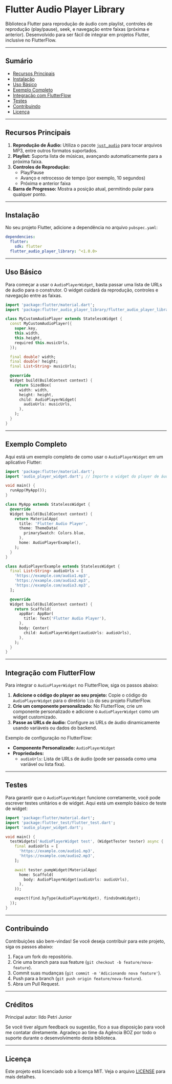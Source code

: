 # Flutter Audio Player Library

Biblioteca Flutter para reprodução de áudio com playlist, controles de reprodução (play/pause), seek, e navegação entre faixas (próxima e anterior). Desenvolvido para ser fácil de integrar em projetos Flutter, inclusive no FlutterFlow.

---

## Sumário

- [Recursos Principais](#recursos-principais)
- [Instalação](#instalação)
- [Uso Básico](#uso-básico)
- [Exemplo Completo](#exemplo-completo)
- [Integração com FlutterFlow](#integração-com-flutterflow)
- [Testes](#testes)
- [Contribuindo](#contribuindo)
- [Licença](#licença)

---

## Recursos Principais

1. **Reprodução de Áudio:** Utiliza o pacote [`just_audio`](https://pub.dev/packages/just_audio) para tocar arquivos MP3, entre outros formatos suportados.
2. **Playlist:** Suporta lista de músicas, avançando automaticamente para a próxima faixa.
3. **Controles de Reprodução:**
   - Play/Pause
   - Avanço e retrocesso de tempo (por exemplo, 10 segundos)
   - Próxima e anterior faixa
4. **Barra de Progresso:** Mostra a posição atual, permitindo pular para qualquer ponto.

---

## Instalação

No seu projeto Flutter, adicione a dependência no arquivo `pubspec.yaml`:

```yaml
dependencies:
  flutter:
    sdk: flutter
  flutter_audio_player_library: ^<1.0.0>
  ```

---

## Uso Básico

Para começar a usar o `AudioPlayerWidget`, basta passar uma lista de URLs de áudio para o construtor. O widget cuidará da reprodução, controles e navegação entre as faixas.

```dart
import 'package:flutter/material.dart';
import 'package:flutter_audio_player_library/flutter_audio_player_library.dart';

class MyCustomAudioPlayer extends StatelessWidget {
  const MyCustomAudioPlayer({
    super.key,
    this.width,
    this.height,
    required this.musicUrls,
  });

  final double? width;
  final double? height;
  final List<String> musicUrls;

  @override
  Widget build(BuildContext context) {
    return SizedBox(
      width: width,
      height: height,
      child: AudioPlayerWidget(
        audioUrls: musicUrls,
      ),
    );
  }
}

```

---

## Exemplo Completo

Aqui está um exemplo completo de como usar o `AudioPlayerWidget` em um aplicativo Flutter:

```dart
import 'package:flutter/material.dart';
import 'audio_player_widget.dart'; // Importe o widget do player de áudio

void main() {
  runApp(MyApp());
}

class MyApp extends StatelessWidget {
  @override
  Widget build(BuildContext context) {
    return MaterialApp(
      title: 'Flutter Audio Player',
      theme: ThemeData(
        primarySwatch: Colors.blue,
      ),
      home: AudioPlayerExample(),
    );
  }
}

class AudioPlayerExample extends StatelessWidget {
  final List<String> audioUrls = [
    'https://example.com/audio1.mp3',
    'https://example.com/audio2.mp3',
    'https://example.com/audio3.mp3',
  ];

  @override
  Widget build(BuildContext context) {
    return Scaffold(
      appBar: AppBar(
        title: Text('Flutter Audio Player'),
      ),
      body: Center(
        child: AudioPlayerWidget(audioUrls: audioUrls),
      ),
    );
  }
}
```

---


## Integração com FlutterFlow

Para integrar o `AudioPlayerWidget` no FlutterFlow, siga os passos abaixo:

1. **Adicione o código do player ao seu projeto:** Copie o código do `AudioPlayerWidget` para o diretório `lib` do seu projeto FlutterFlow.
2. **Crie um componente personalizado:** No FlutterFlow, crie um componente personalizado e adicione o `AudioPlayerWidget` como um widget customizado.
3. **Passe as URLs de áudio:** Configure as URLs de áudio dinamicamente usando variáveis ou dados do backend.

Exemplo de configuração no FlutterFlow:

- **Componente Personalizado:** `AudioPlayerWidget`
- **Propriedades:** 
  - `audioUrls`: Lista de URLs de áudio (pode ser passada como uma variável ou lista fixa).

---

## Testes

Para garantir que o `AudioPlayerWidget` funcione corretamente, você pode escrever testes unitários e de widget. Aqui está um exemplo básico de teste de widget:

```dart
import 'package:flutter/material.dart';
import 'package:flutter_test/flutter_test.dart';
import 'audio_player_widget.dart';

void main() {
  testWidgets('AudioPlayerWidget test', (WidgetTester tester) async {
    final audioUrls = [
      'https://example.com/audio1.mp3',
      'https://example.com/audio2.mp3',
    ];

    await tester.pumpWidget(MaterialApp(
      home: Scaffold(
        body: AudioPlayerWidget(audioUrls: audioUrls),
      ),
    ));

    expect(find.byType(AudioPlayerWidget), findsOneWidget);
  });
}
```

---

## Contribuindo

Contribuições são bem-vindas! Se você deseja contribuir para este projeto, siga os passos abaixo:

1. Faça um fork do repositório.
2. Crie uma branch para sua feature (`git checkout -b feature/nova-feature`).
3. Commit suas mudanças (`git commit -m 'Adicionando nova feature'`).
4. Push para a branch (`git push origin feature/nova-feature`).
5. Abra um Pull Request.

---

## Créditos

Principal autor: Ildo Petri Junior

Se você tiver algum feedback ou sugestão, fico a sua disposição para você me contatar diretamente.
Agradeço ao time da Agência BOZ por todo o suporte durante o desenvolvimento desta biblioteca.

---

## Licença

Este projeto está licenciado sob a licença MIT. Veja o arquivo [LICENSE](LICENSE) para mais detalhes.